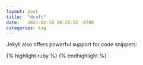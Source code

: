 ```yaml
---
layout: post
title:  "draft"
date:   2024-02-10 19:28:32 -0700
categories: tag
---
```


Jekyll also offers powerful support for code snippets:

{% highlight ruby %}
{% endhighlight %}

